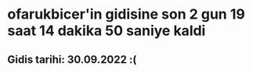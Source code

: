 # ofarukbicer'in gidisine son 2 gun 19 saat 14 dakika 50 saniye kaldi

## Gidis tarihi: 30.09.2022 :(